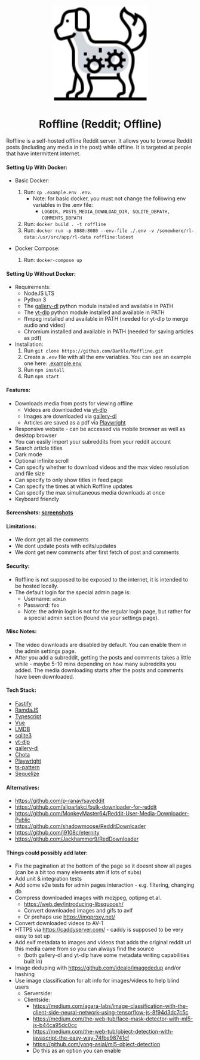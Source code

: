 <p align="center">
  <img height="256px" src="frontend/static/images/logo-default-grey.svg">
</p>

<h1 align="center">Roffline (Reddit; Offline)</h1>

Roffline is a self-hosted offline Reddit server. It allows you to browse Reddit posts (including any media in the post) while offline. It is targeted at people that have intermittent internet.

#### Setting Up With Docker:

- Basic Docker:

  1. Run: `cp .example.env .env`.
     - Note: for basic docker, you must not change the following env variables in the .env file:
       - `LOGDIR, POSTS_MEDIA_DOWNLOAD_DIR, SQLITE_DBPATH, COMMENTS_DBPATH`
  2. Run: `docker build . -t roffline`
  3. Run: `docker run -p 8080:8080 --env-file ./.env -v /somewhere/rl-data:/usr/src/app/rl-data roffline:latest`

- Docker Compose:
  1. Run: `docker-compose up`

#### Setting Up Without Docker:

- Requirements:
  - NodeJS LTS
  - Python 3
  - The [gallery-dl](https://github.com/mikf/gallery-dl) python module installed and available in PATH
  - The [yt-dlp](https://github.com/yt-dlp/yt-dlp) python module installed and available in PATH
  - ffmpeg installed and available in PATH (needed for yt-dlp to merge audio and video)
  - Chromium installed and available in PATH (needed for saving articles as pdf)
- Installation:
  1. Run `git clone https://github.com/Darkle/Roffline.git`
  2. Create a `.env` file with all the env variables. You can see an example one here: [.example.env](.example.env)
  3. Run `npm install`
  4. Run `npm start`

#### Features:

- Downloads media from posts for viewing offline
  - Videos are downloaded via [yt-dlp](https://github.com/yt-dlp/yt-dlp)
  - Images are downloaded via [gallery-dl](https://github.com/mikf/gallery-dl)
  - Articles are saved as a pdf via [Playwright](https://playwright.dev/)
- Responsive website - can be accessed via mobile browser as well as desktop browser
- You can easily import your subreddits from your reddit account
- Search article titles
- Dark mode
- Optional infinite scroll
- Can specify whether to download videos and the max video resolution and file size
- Can specify to only show titles in feed page
- Can specify the times at which Roffline updates
- Can specify the max simultaneous media downloads at once
- Keyboard friendly

#### Screenshots: [screenshots](screenshots/screenshots.md)

#### Limitations:

- We dont get all the comments
- We dont update posts with edits/updates
- We dont get new comments after first fetch of post and comments

#### Security:

- Roffline is not supposed to be exposed to the internet, it is intended to be hosted locally.
- The default login for the special admin page is:
  - Username: `admin`
  - Password: `foo`
  - Note: the admin login is not for the regular login page, but rather for a special admin section (found via your settings page).

#### Misc Notes:

- The video downloads are disabled by default. You can enable them in the admin settings page.
- After you add a subreddit, getting the posts and comments takes a little while - maybe 5-10 mins depending on how many subreddits you added. The media downloading starts after the posts and comments have been downloaded.

#### Tech Stack:

- [Fastify](https://www.fastify.io/)
- [RamdaJS](https://ramdajs.com/docs/)
- [Typescript](https://www.typescriptlang.org/)
- [Vue](https://vuejs.org/)
- [LMDB](https://github.com/DoctorEvidence/lmdb-js)
- [sqlite3](https://www.npmjs.com/package/sqlite3)
- [yt-dlp](https://github.com/yt-dlp/yt-dlp)
- [gallery-dl](https://github.com/mikf/gallery-dl)
- [Chota](https://jenil.github.io/chota/)
- [Playwright](https://playwright.dev/)
- [ts-pattern](https://github.com/gvergnaud/ts-pattern)
- [Sequelize](https://sequelize.org/)

#### Alternatives:

- https://github.com/p-ranav/saveddit
- https://github.com/aliparlakci/bulk-downloader-for-reddit
- https://github.com/MonkeyMaster64/Reddit-User-Media-Downloader-Public
- https://github.com/shadowmoose/RedditDownloader
- https://github.com/j9108c/eternity
- https://github.com/Jackhammer9/RedDownloader

#### Things could possibly add later:

- Fix the pagination at the bottom of the page so it doesnt show all pages (can be a bit too many elements atm if lots of subs)
- Add unit & integration tests
- Add some e2e tests for admin pages interaction - e.g. filtering, changing db
- Compress downloaded images with mozjpeg, optipng et.al.
  - https://web.dev/introducing-libsquoosh/
  - Convert downloaded images and gifs to avif
  - Or prehaps use https://imgproxy.net/
- Convert downloaded videos to AV-1
- HTTPS via https://caddyserver.com/ - caddy is supposed to be very easy to set up
- Add exif metadata to images and videos that adds the original reddit url this media came from so you can always find the source
  - (both gallery-dl and yt-dlp have some metadata writing capabilities built in)
- Image deduping with https://github.com/idealo/imagededup and/or hashing
- Use image classification for alt info for images/videos to help blind users
  - Serverside:
  - Clientside:
    - https://medium.com/agara-labs/image-classification-with-the-client-side-neural-network-using-tensorflow-js-8f94d3dc7c5c
    - https://medium.com/the-web-tub/face-mask-detector-with-ml5-js-b44ca95dc0cc
    - https://medium.com/the-web-tub/object-detection-with-javascript-the-easy-way-74fbe98741cf
    - https://github.com/yong-asial/ml5-object-detection
    - Do this as an option you can enable
